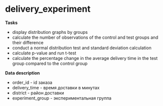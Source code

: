 # delivery_experiment

**Tasks**
- display distribution graphs by groups
- calculate the number of observations of the control and test groups and their difference
- сonduct a normal distribution test and standard deviation calculation
- calculate p-value and run t-test
- calculate the percentage change in the average delivery time in the test group compared to the control group

**Data description**
- order_id - id заказа
- delivery_time - время доставки в минутах
- district - район доставки
- experiment_group - экспериментальная группа
